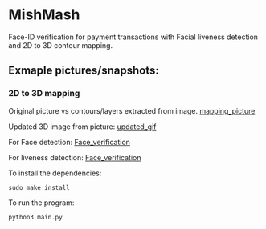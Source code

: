 # MishMash

Face-ID verification for payment transactions with Facial liveness detection and 2D to 3D contour mapping.

## Exmaple pictures/snapshots:

### 2D to 3D mapping
Original picture vs contours/layers extracted from image.
[mapping_picture](https://github.com/S-Anmol/MishMash/media/1.jpg)

Updated 3D image from picture:
[updated_gif](https://github.com/S-Anmol/MishMash/1.gif)

For Face detection:
[Face_verification](https://github.com/S-Anmol/MishMash/2.png)


For liveness detection:
[Face_verification](https://github.com/S-Anmol/MishMash/3.png)

To install the dependencies:
```
sudo make install
```

To run the program:

```
python3 main.py
```


